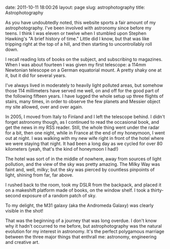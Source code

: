 date: 2011-10-11 18:00:26
layout: page
slug: astrophotography
title: Astrophotography

As you have undoubtedly noted, this website sports a fair amount of my
astrophotography.  I've been involved with astronomy since before my teens. I
think I was eleven or twelve when I stumbled upon Stephen Hawking's "A brief
history of time." Little did I know, but that was like tripping right at the
top of a hill, and then starting to uncontrollably roll down.

I recall reading lots of books on the subject, and subscribing to magazines.
When I was about fourteen I was given my first telescope: a 114mm Newtonian
telescope on a German equatorial mount. A pretty shaky one at it, but it did
for several years.

I've always lived in moderately to heavily light polluted areas, but somehow
those 114 millimeters have served me well, on and off for the good part of the
following fifteen years. I have lugged the whole setup up three flights of
stairs, many times, in order to observe the few planets and Messier object my
site allowed, over and over again.

In 2005, I moved from Italy to Finland and I left the telescope behind. I
didn't forget astronomy though, as I continued to read the occasional book, and
get the news in my RSS reader. Still, the whole thing went under the radar for
a bit, then one night, while in France at the end of my honeymoon, I went out
at night. I was walking with my new wife right in front of the hotel where we
were staying that night. It had been a long day as we cycled for over 80
kilometers (yeah, that's the kind of honeymoon I had!)

The hotel was sort of in the middle of nowhere, away from sources of light
pollution, and the view of the sky was pretty amazing. The Milky Way was faint
and, well, milky; but the sky was pierced by countless pinpoints of light,
shining from far, far above.

I rushed back to the room, took my DSLR from the backpack, and placed it on a
makeshift platform made of books, on the window shelf. I took a thirty-second
exposure of a random patch of sky.

To my delight, the M31 galaxy (aka the Andromeda Galaxy) was clearly visible in
the shot!

That was the beginning of a journey that was long overdue. I don't know why it
hadn't occurred to me before, but astrophotography was the natural evolution
for my interest in astronomy. It's the perfect polygamous marriage between the
three major things that enthrall me: astronomy, engineering and creative
art.
